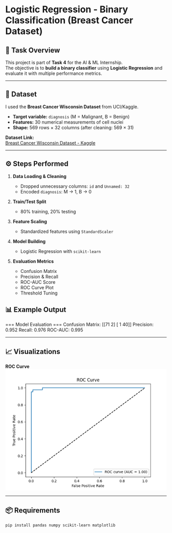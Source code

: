 

# Logistic Regression - Binary Classification (Breast Cancer Dataset)

## 📌 Task Overview
This project is part of **Task 4** for the AI & ML Internship.  
The objective is to **build a binary classifier** using **Logistic Regression** and evaluate it with multiple performance metrics.

---

## 📂 Dataset
I used the **Breast Cancer Wisconsin Dataset** from UCI/Kaggle.  

- **Target variable:** `diagnosis` (M = Malignant, B = Benign)  
- **Features:** 30 numerical measurements of cell nuclei  
- **Shape:** 569 rows × 32 columns (after cleaning: 569 × 31)  

**Dataset Link:**  
[Breast Cancer Wisconsin Dataset - Kaggle](https://www.kaggle.com/datasets/uciml/breast-cancer-wisconsin-data)  

---

## ⚙️ Steps Performed
1. **Data Loading & Cleaning**
   - Dropped unnecessary columns: `id` and `Unnamed: 32`
   - Encoded `diagnosis`: M → 1, B → 0

2. **Train/Test Split**
   - 80% training, 20% testing

3. **Feature Scaling**
   - Standardized features using `StandardScaler`

4. **Model Building**
   - Logistic Regression with `scikit-learn`

5. **Evaluation Metrics**
   - Confusion Matrix
   - Precision & Recall
   - ROC-AUC Score
   - ROC Curve Plot
   - Threshold Tuning



## 📊 Example Output

=== Model Evaluation ===
Confusion Matrix:
[[71 2]
[ 1 40]]
Precision: 0.952
Recall: 0.976
ROC-AUC: 0.995


---

## 📈 Visualizations
**ROC Curve**  
[![ROC Curve](plots/roc_curve.png)](plots/roc_curve.png)


---

## 📦 Requirements
```bash
pip install pandas numpy scikit-learn matplotlib

